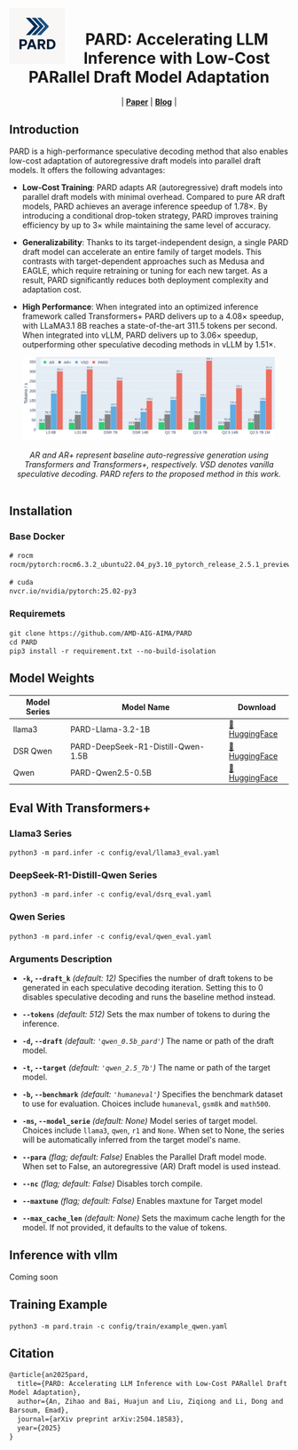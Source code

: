 <img src="datas/img/img_logo.png" alt="PARD" width="100" align="left">
<div align="center">
<h1>PARD: Accelerating LLM Inference with Low-Cost PARallel Draft Model Adaptation</h1>
</div>

<p align="center"> |
<a href="https://arxiv.org/abs/2504.18583"><b>Paper</b></a> | 
<a href="https://www.amd.com/en/developer/resources/technical-articles/accelerating-generative-llms-interface-with-parallel-draft-model-pard.html"><b>Blog</b></a> |
</p>

## Introduction

PARD is a high-performance speculative decoding method that also enables low-cost adaptation of autoregressive draft models into parallel draft models. It offers the following advantages:

- **Low-Cost Training**: PARD adapts AR (autoregressive) draft models into parallel draft models with minimal overhead. Compared to pure AR draft models, PARD achieves an average inference speedup of 1.78×. By introducing a conditional drop-token strategy, PARD improves training efficiency by up to 3× while maintaining the same level of accuracy.

- **Generalizability**: Thanks to its target-independent design, a single PARD draft model can accelerate an entire family of target models. This contrasts with target-dependent approaches such as Medusa and EAGLE, which require retraining or tuning for each new target. As a result, PARD significantly reduces both deployment complexity and adaptation cost.

- **High Performance**: When integrated into an optimized inference framework called Transformers+ PARD delivers up to a 4.08× speedup, with LLaMA3.1 8B reaches a state-of-the-art 311.5 tokens per second. When integrated into vLLM, PARD delivers up to 3.06× speedup, outperforming other speculative decoding methods in vLLM by 1.51×.


<p align="center">
  <picture><img src="datas/img/img_speed.png" width="90%"></picture>
  <br><div align="center" width="90%"><em>AR and AR+ represent baseline auto-regressive generation using Transformers and Transformers+, respectively. VSD denotes vanilla speculative decoding. PARD refers to the proposed method in this work.</em></div><br>
</p>

## Installation

### Base Docker
```
# rocm
rocm/pytorch:rocm6.3.2_ubuntu22.04_py3.10_pytorch_release_2.5.1_preview

# cuda
nvcr.io/nvidia/pytorch:25.02-py3
```

### Requiremets
```
git clone https://github.com/AMD-AIG-AIMA/PARD
cd PARD
pip3 install -r requirement.txt --no-build-isolation
```

## Model Weights

| Model Series | Model Name                            | Download      |
|--------------|---------------------------------------|---------------|
| llama3       | PARD-Llama-3.2-1B                     | [🤗 HuggingFace](https://huggingface.co/amd/PARD-Llama-3.2-1B)  |
| DSR Qwen     | PARD-DeepSeek-R1-Distill-Qwen-1.5B    | [🤗 HuggingFace](https://huggingface.co/amd/PARD-DeepSeek-R1-Distill-Qwen-1.5B) |
| Qwen         | PARD-Qwen2.5-0.5B                     | [🤗 HuggingFace](https://huggingface.co/amd/PARD-Qwen2.5-0.5B) |

## Eval With Transformers+

### Llama3 Series
```
python3 -m pard.infer -c config/eval/llama3_eval.yaml
```

### DeepSeek-R1-Distill-Qwen Series
```
python3 -m pard.infer -c config/eval/dsrq_eval.yaml
```

### Qwen Series
```
python3 -m pard.infer -c config/eval/qwen_eval.yaml
```

### Arguments Description

* **`-k`, `--draft_k`**
  *(default: 12)*
  Specifies the number of draft tokens to be generated in each speculative decoding iteration. Setting this to 0 disables speculative decoding and runs the baseline method instead.

* **`--tokens`**
  *(default: 512)*
  Sets the max number of tokens to during the inference.

* **`-d`, `--draft`**
  *(default: `'qwen_0.5b_pard'`)*
  The name or path of the draft model.

* **`-t`, `--target`**
  *(default: `'qwen_2.5_7b'`)*
  The name or path of the target model.

* **`-b`, `--benchmark`**
  *(default: `'humaneval'`)*
  Specifies the benchmark dataset to use for evaluation. Choices include `humaneval`, `gsm8k` and `math500`.

* **`-ms`, `--model_serie`**
  *(default: None)*
  Model series of target model. Choices include `llama3`, `qwen`, `r1` and `None`. When set to None, the series will be automatically inferred from the target model's name.

* **`--para`**
  *(flag; default: False)*
  Enables the Parallel Draft model mode. When set to False, an autoregressive (AR) Draft model is used instead.

* **`--nc`**
  *(flag; default: False)*
  Disables torch compile.

* **`--maxtune`**
  *(flag; default: False)*
  Enables maxtune for Target model

* **`--max_cache_len`**
  *(default: None)*
  Sets the maximum cache length for the model. If not provided, it defaults to the value of tokens.

## Inference with vllm

Coming soon

## Training Example

```
python3 -m pard.train -c config/train/example_qwen.yaml
```

## Citation
```
@article{an2025pard,
  title={PARD: Accelerating LLM Inference with Low-Cost PARallel Draft Model Adaptation},
  author={An, Zihao and Bai, Huajun and Liu, Ziqiong and Li, Dong and Barsoum, Emad},
  journal={arXiv preprint arXiv:2504.18583},
  year={2025}
}
```
